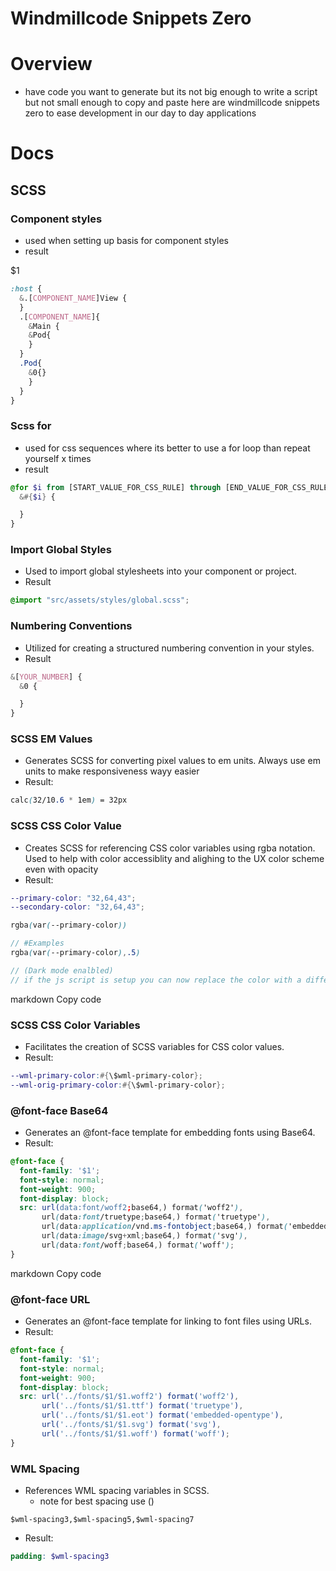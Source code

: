 # Windmillcode Snippets Zero

# Overview
* have code you want to generate but its not big enough to write a script
but not small enough to copy and paste here are windmillcode snippets zero
to ease development in our day to day applications


# Docs

## SCSS

### Component styles
* used when setting up basis for component styles
* result

$1
```scss
:host {
  &.[COMPONENT_NAME]View {
  }
  .[COMPONENT_NAME]{
    &Main {
    &Pod{
    }
  }
  .Pod{
    &0{}
    }
  }
}
```

### Scss for
* used for css sequences where its better to use a for loop than repeat yourself x times
* result
```scss
@for $i from [START_VALUE_FOR_CSS_RULE] through [END_VALUE_FOR_CSS_RULE] {
  &#{$i} {

  }
}

```


### Import Global Styles
* Used to import global stylesheets into your component or project.
* Result

```scss
@import "src/assets/styles/global.scss";
```


### Numbering Conventions
* Utilized for creating a structured numbering convention in your styles.
* Result

```scss
&[YOUR_NUMBER] {
  &0 {

  }
}
```


### SCSS EM Values
* Generates SCSS for converting pixel values to em units. Always use em units to make responsiveness wayy easier
* Result:

```scss
calc(32/10.6 * 1em) = 32px
```


### SCSS CSS Color Value
* Creates SCSS for referencing CSS color variables using rgba notation. Used to help with color accessiblity and alighing to the UX color scheme even with opacity
* Result:

```scss
--primary-color: "32,64,43";
--secondary-color: "32,64,43";

rgba(var(--primary-color))

// #Examples
rgba(var(--primary-color),.5)

// (Dark mode enalbled)
// if the js script is setup you can now replace the color with a different color and see the update in the dom

```


markdown
Copy code
### SCSS CSS Color Variables
* Facilitates the creation of SCSS variables for CSS color values.
* Result:

```scss
--wml-primary-color:#{\$wml-primary-color};
--wml-orig-primary-color:#{\$wml-primary-color};
```

### @font-face Base64
* Generates an @font-face template for embedding fonts using Base64.
* Result:

```scss
@font-face {
  font-family: '$1';
  font-style: normal;
  font-weight: 900;
  font-display: block;
  src: url(data:font/woff2;base64,) format('woff2'),
       url(data:font/truetype;base64,) format('truetype'),
       url(data:application/vnd.ms-fontobject;base64,) format('embedded-opentype'),
       url(data:image/svg+xml;base64,) format('svg'),
       url(data:font/woff;base64,) format('woff');
}
```


markdown
Copy code
### @font-face URL
* Generates an @font-face template for linking to font files using URLs.
* Result:

```scss
@font-face {
  font-family: '$1';
  font-style: normal;
  font-weight: 900;
  font-display: block;
  src: url('../fonts/$1/$1.woff2') format('woff2'),
       url('../fonts/$1/$1.ttf') format('truetype'),
       url('../fonts/$1/$1.eot') format('embedded-opentype'),
       url('../fonts/$1/$1.svg') format('svg'),
       url('../fonts/$1/$1.woff') format('woff');
}
```



### WML Spacing
* References WML  spacing variables in SCSS.
  * note for best spacing use ()
```
$wml-spacing3,$wml-spacing5,$wml-spacing7
```
* Result:

```scss
padding: $wml-spacing3
```

